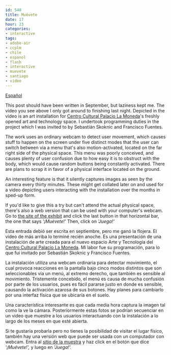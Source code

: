 ```yaml
---
id: 548
title: Muévete
date: 17
hour: 23
categories:
- interactive
tags:
- adobe-air
- ccplm
- chile
- espanol
- flash
- interactive
- muevete
- santiago
- video
---
```


<video-embed service="vimeo" id="32240154" width="500" height="281" />

[Español](http://blog.agj.cl/2011/11/muevete/#language)

This post should have been written in September, but laziness kept me. The video you see above I only got around to finishing last night. Depicted in the video is an art installation for [Centro Cultural Palacio La Moneda](http://www.ccplm.cl/)'s freshly opened art and technology space. I undertook programming duties in the project which I was invited to by Sebastián Skoknic and Francisco Fuentes.

The work uses an ordinary webcam to detect user movement, which causes stuff to happen on the screen under five distinct modes that the user can switch between via a menu that's also motion-activated, located on the far right side of the physical space. This menu was poorly conceived, and causes plenty of user confusion due to how easy it is to obstruct with the body, which would cause random buttons being constantly activated. There are plans to scrap it in favor of a physical interface located on the ground.

An interesting feature is that it silently captures images as seen by the camera every thirty minutes. These might get collated later on and used for a video depicting users interacting with the installation over the months in sped-up form.

If you'd like to give this a try but can't attend the actual physical space, there's also a web version that can be used with your computer's webcam. Go to [the site of the exhibit](http://www.ccplm.cl/color/) and click the last button in that horizontal bar, the one that says _'¡Muévete!'_ Then, click on _'Juega!'_

<!-- more -->
<language-break />

Esta entrada debió ser escrita en septiembre, pero me ganó la flojera. El video de más arriba lo terminé recién anoche. Es una presentación de una instalación de arte creada para el nuevo espacio Arte y Tecnología del [Centro Cultural Palacio La Moneda](http://www.ccplm.cl/). Mi labor fue su programación, para lo que fui invitado por Sebastián Skoknic y Francisco Fuentes.

La instalación utiliza una webcam ordinaria para detectar movimiento, el cual provoca reacciones en la pantalla bajo cinco modos distintos que son seleccionables vía un menú, al extremo derecho, que también es sensible al movimiento. Tristemente concebido, el menú es causa de mucha confusión por parte de los usuarios, pues es fácil pararse justo en donde es sensible, causando la activación azarosa de sus botones. Hay planes para cambiarlo por una interfaz física que se ubicaría en el suelo.

Una característica interesante es que cada media hora captura la imagen tal como la ve la cámara. Posteriormente estas fotos se podrían secuenciar en un video que muestre a los usuarios interactuando con la instalación a lo largo de los meses en que esté abierta.

Si te gustaría probarla pero no tienes la posibilidad de visitar el lugar físico, también hay una versión web que puede ser usada con un computador con webcam. Entra al [sitio de la muestra](http://www.ccplm.cl/color/) y haz click en el botón que dice _'¡Muévete!',_ y luego en _'Juega!'._
